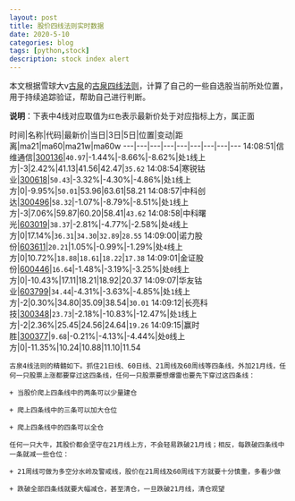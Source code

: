 ```yaml
---
layout: post
title: 股价四线法则实时数据
date: 2020-5-10
categories: blog
tags: [python,stock]
description: stock index alert
---
```



本文根据雪球大v[古泉](https://xueqiu.com/u/7148646888)的[古泉四线法则](https://xueqiu.com/7148646888/130498192)，计算了自己的一些自选股当前所处位置，用于持续追踪验证，帮助自己进行判断。

**说明**：下表中4线对应取值为`红色`表示最新价处于对应指标上方，属正面

时间|名称|代码|最新价|当日|3日|5日|位置|变动|距离|ma21|ma60|ma21w|ma60w
---|---|---|---|---|---|---|---|---
14:08:51|信维通信|[300136](https://xueqiu.com/S/SZ300136)|`40.97`|-1.44%|-8.66%|-8.62%|处`1`线上方|-3|2.42%|41.13|41.56|42.47|`35.62`
14:08:54|寒锐钴业|[300618](https://xueqiu.com/S/SZ300618)|`50.43`|-3.32%|-4.30%|-4.86%|处`1`线上方|0|-9.95%|`50.01`|53.96|63.61|58.21
14:08:57|中科创达|[300496](https://xueqiu.com/S/SZ300496)|`58.32`|-1.07%|-8.79%|-8.51%|处`1`线上方|-3|7.06%|59.87|60.20|58.41|`43.62`
14:08:58|中科曙光|[603019](https://xueqiu.com/S/SH603019)|`38.37`|-2.81%|-4.77%|-2.58%|处`4`线上方|0|17.14%|`36.31`|`34.30`|`32.89`|`28.55`
14:09:00|诺力股份|[603611](https://xueqiu.com/S/SH603611)|`20.21`|1.05%|-0.99%|-1.29%|处`4`线上方|0|10.72%|`18.88`|`18.61`|`18.22`|`17.38`
14:09:01|金证股份|[600446](https://xueqiu.com/S/SH600446)|`16.64`|-1.48%|-3.19%|-3.25%|处`0`线上方|0|-10.43%|17.11|18.21|18.92|20.37
14:09:07|华友钴业|[603799](https://xueqiu.com/S/SH603799)|`34.44`|-4.31%|-3.63%|-4.85%|处`1`线上方|-2|0.30%|34.80|35.09|38.54|`30.01`
14:09:12|长亮科技|[300348](https://xueqiu.com/S/SZ300348)|`23.73`|-2.18%|-10.83%|-12.47%|处`1`线上方|-2|2.36%|25.45|24.56|24.64|`19.26`
14:09:15|赢时胜|[300377](https://xueqiu.com/S/SZ300377)|`9.68`|-0.21%|-4.13%|-4.44%|处`0`线上方|0|-11.35%|10.24|10.88|11.10|11.54

```
古泉4线法则的精髓如下。抓住21日线、60日线、21周线及60周线等四条线，外加21月线，任何一只股票上涨都要穿过这四条线，任何一只股票要想爆雷也要先下穿过这四条线：

+ 当股价爬上四条线中的两条可以少量建仓

+ 爬上四条线中的三条可以加大仓位

+ 爬上四条线中的四条可以全仓

任何一只大牛，其股价都会坚守在21月线上方，不会轻易跌破21月线；相反，每跌破四条线中一条就减一些仓位：

+ 21周线可做为多空分水岭及警戒线，股价在21周线及60周线下方就要十分慎重，多看少做

+ 跌破全部四条线就要大幅减仓，甚至清仓，一旦跌破21月线，清仓观望
```